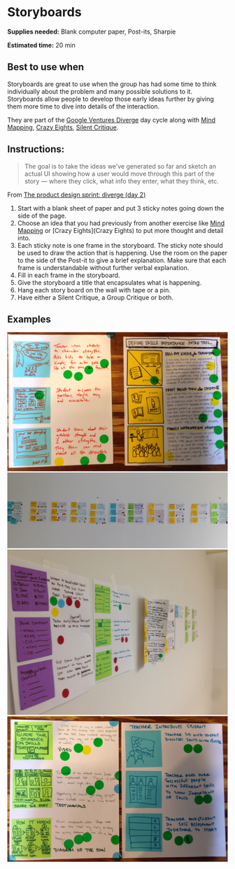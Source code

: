 # Storyboards

**Supplies needed:** Blank computer paper, Post-its, Sharpie

**Estimated time:** 20 min

## Best to use when

Storyboards are great to use when the group has had some time to think
individually about the problem and many possible solutions to it. Storyboards
allow people to develop those early ideas further by giving them more time to
dive into details of the interaction.

They are part of the [Google Ventures
Diverge](http://www.gv.com/lib/the-product-design-sprint-divergeday2)
day cycle along with
[Mind Mapping](mind-mapping.md),
[Crazy Eights](crazy-eights.md),
[Silent Critique](silent-critique.md).

## Instructions:

> The goal is to take the ideas we’ve generated so far and sketch an actual UI
showing how a user would move through this part of the story — where they click,
what info they enter, what they think, etc.

From [The product design sprint: diverge (day 2)](http://www.gv.com/lib/the-product-design-sprint-divergeday2)

1. Start with a blank sheet of paper
and put 3 sticky notes
going down the side of the page.
2. Choose an idea that you had previously from another exercise 
like [Mind Mapping](mind-mapping.md)
or [Crazy Eights](Crazy Eights)
to put more thought and detail into.
2. Each sticky note is one frame in the storyboard.
The sticky note should be
used to draw the action that is happening.
Use the room on the paper to the
side of the Post-it to give a brief explanation.
Make sure that each frame is understandable without further verbal explanation.
3. Fill in each frame in the storyboard.
4. Give the storyboard a title that encapsulates what is happening.
5. Hang each story board on the wall with tape or a pin.
6. Have either a Silent Critique, a Group Critique or both.

## Examples

![Individual Storyboards](images/storyboard.jpg)
![Group of Storyboards](images/storyboards.jpg)
![Group of Storyboards](images/storyboards-2.jpg)
![Individual Storyboards](images/storyboard-2.jpg)
